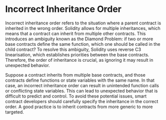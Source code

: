 # Incorrect Inheritance Order

Incorrect inheritance order refers to the situation where a parent contract is inherited in the wrong order. Solidity allows for multiple inheritances, which means that a contract can inherit from multiple other contracts. This introduces an ambiguity known as the Diamond Problem: if two or more base contracts define the same function, which one should be called in the child contract? To resolve this ambiguity, Solidity uses reverse C3 linearisation, which establishes priorities between the base contracts. Therefore, the order of inheritance is crucial, as ignoring it may result in unexpected behavior. 

Suppose a contract inherits from multiple base contracts, and those contracts define functions or state variables with the same name. In that case, an incorrect inheritance order can result in unintended function calls or conflicting state variables. This can lead to unexpected behavior that is difficult to predict and control. To avoid these potential issues, smart contract developers should carefully specify the inheritance in the correct order. A good practice is to inherit contracts from more generic to more targeted.
